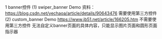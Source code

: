 1 banner控件
  (1) swiper_banner Demo
  资料：https://blog.csdn.net/yechaoa/article/details/90643476
  需要使用第三方控件
  (2) custom_banner Demo
    https://www.jb51.net/article/166205.htm
    不需要使用第三方控件
    无法自定义banner页面的具体内容，只能显示图片页面和圆形页面指示器
